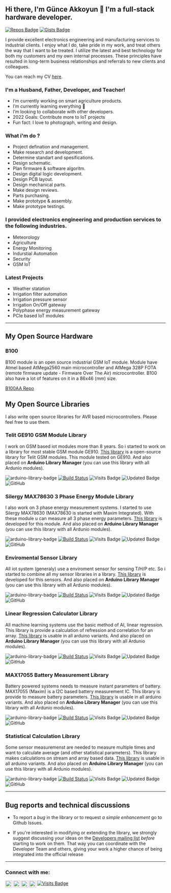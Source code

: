 ## Hi there, I'm Günce Akkoyun 👋 I'm a full-stack hardware developer.

[![Repos Badge](https://badges.pufler.dev/repos/akkoyun)](https://www.github.com/akkoyun)  [![Gists Badge](https://badges.pufler.dev/gists/akkoyun)](https://www.github.com/akkoyun)


I provide excellent electronics engineering and manufacturing services to industrial clients. I enjoy what I do, take pride in my work, and treat others the way that I want to be treated. I utilize the latest and best technology for both my customers and my own internal processes. These principles have resulted in long-term business relationships and referrals to new clients and colleagues.

You can reach my CV [here](https://github.com/akkoyun/akkoyun/blob/master/CV_TR.md).

### I'm a Husband, Father, Developer, and Teacher!
- I’m currently working on smart agriculture products.
- I’m currently learning everything 🤣
- I’m looking to collaborate with other developers.
- 2022 Goals: Contribute more to IoT projects
- Fun fact: I love to photograph, writing and design.

### What i'm do ?
- Project defination and management.
- Make research and development.
- Determine standart and spesifications.
- Design schematic.
- Plan firmware & software algoritm.
- Design digital logic development.
- Design PCB layout.
- Design mechanical parts.
- Make design reviews.
- Parts purchasing.
- Make prototype & assembly.
- Make prototype testings.

### I provided electronics engineering and production services to the following industries.
- Meteorology
- Agriculture
- Energy Monitoring
- Indurstial Automation
- Security
- GSM IoT

### Latest Projects
- Weather statation
- Irrigation filter automation
- Irrigation pressure sensor
- Irrigation On/Off gateway
- Polyphase energy measurement gateway
- PCIe based IoT modules

---

## My Open Source Hardware

### B100

B100 module is an open source industrial GSM IoT module.  Module have Atmel based AtMega2560 main microcontroller and AtMega 328P FOTA (remote firmware update - Firmware Over The Air) microcontroller. B100 also have a lot of features on it in a 86x46 (mm) size.

[B100AA Repo](https://github.com/akkoyun/B100)

## My Open Source Libraries

I also write open source libraries for AVR based microcontrollers. Please feel free to use them.

### Telit GE910 GSM Module Library
I work on GSM based iot modules more than 8 years. So i started to work on a library for most stable GSM module GE910. [This library](https://github.com/akkoyun/GE910) is a open-source library for Telit GSM modules. This module tested on GE910. And also placed on **Arduino Library Manager** (you can use this library with all Ardunio modules).

![arduino-library-badge](https://www.ardu-badge.com/badge/Telit%20GE910%20GSM%20Library.svg?)
[![Build Status](https://travis-ci.com/akkoyun/GE910.svg?branch=master)](https://travis-ci.org/akkoyun/GE910)
![Visits Badge](https://badges.pufler.dev/visits/akkoyun/GE910)
![Updated Badge](https://badges.pufler.dev/updated/akkoyun/GE910)
![GitHub](https://img.shields.io/github/license/akkoyun/GE910)

### Silergy MAX78630 3 Phase Energy Module Library 
I also work on 3 phase energy measurement systems. I started to use Silergy MAX78630 (MAX78630 is started with Maxim Integrated). With these module u can measure all 3 phase energy parameters. [This library](https://github.com/akkoyun/EnergyBoard) is developed for this module. And also placed on **Arduino Library Manager** (you can use this library with all Ardunio modules).

![arduino-library-badge](https://www.ardu-badge.com/badge/EnergyBoard.svg?)
[![Build Status](https://travis-ci.com/akkoyun/EnergyBoard.svg?branch=master)](https://travis-ci.org/akkoyun/EnergyBoard)
![Visits Badge](https://badges.pufler.dev/visits/akkoyun/EnergyBoard)
![Updated Badge](https://badges.pufler.dev/updated/akkoyun/EnergyBoard)
![GitHub](https://img.shields.io/github/license/akkoyun/EnergyBoard)

### Enviromental Sensor Library 
All iot system (generaly) use a enviroment sensor for sensing T/H/P etc. So i started to combine all my sensor libraries in a library. [This library](https://github.com/akkoyun/Environment) is developed for this sensors. And also placed on **Arduino Library Manager** (you can use this library with all Ardunio modules).

![arduino-library-badge](https://www.ardu-badge.com/badge/Environment.svg?)
[![Build Status](https://travis-ci.com/akkoyun/Environment.svg?branch=master)](https://travis-ci.org/akkoyun/Environment)
![Visits Badge](https://badges.pufler.dev/visits/akkoyun/Environment)
![Updated Badge](https://badges.pufler.dev/updated/akkoyun/Environment)
![GitHub](https://img.shields.io/github/license/akkoyun/Environment)

### Linear Regression Calculator Library
All machine learning systems use the basic method of AI, linear regression. This library is provide a calculation of refression and correlation for an array. [This library](https://github.com/akkoyun/LinearRegression) is usable in all arduino variants. And also placed on **Arduino Library Manager** (you can use this library with all Ardunio modules).

![arduino-library-badge](https://www.ardu-badge.com/badge/LinearRegression.svg?)
[![Build Status](https://travis-ci.com/akkoyun/LinearRegression.svg?branch=main)](https://travis-ci.org/akkoyun/LinearRegression)
![Visits Badge](https://badges.pufler.dev/visits/akkoyun/LinearRegression)
![Updated Badge](https://badges.pufler.dev/updated/akkoyun/LinearRegression)
![GitHub](https://img.shields.io/github/license/akkoyun/LinearRegression)

### MAX17055 Battery Measurement Library
Battery powered systems needs to measure instant parameters of battery. MAX17055 (Maxim) is a I2C based battery measurement IC. This library is provide to measure battery parameters. [This library](https://github.com/akkoyun/Battery) is usable in all arduino variants. And also placed on **Arduino Library Manager** (you can use this library with all Ardunio modules).

![arduino-library-badge](https://www.ardu-badge.com/badge/Battery.svg?)
[![Build Status](https://travis-ci.com/akkoyun/Battery.svg?branch=01.00.00)](https://travis-ci.org/akkoyun/Battery)
![Visits Badge](https://badges.pufler.dev/visits/akkoyun/Battery)
![Updated Badge](https://badges.pufler.dev/updated/akkoyun/Battery)
![GitHub](https://img.shields.io/github/license/akkoyun/Battery)

### Statistical Calculation Library
Some sensor measuremenst are needed to measure multiple times and want to calculate average (and other statistical parameters). This library makes calculations on stream and array based data. [This library](https://github.com/akkoyun/Statistical) is usable in all arduino variants. And also placed on **Arduino Library Manager** (you can use this library with all Ardunio modules).

![arduino-library-badge](https://www.ardu-badge.com/badge/Statistical.svg?)
[![Build Status](https://travis-ci.com/akkoyun/Statistical.svg?branch=01.00.00)](https://travis-ci.org/akkoyun/Statistical)
![Visits Badge](https://badges.pufler.dev/visits/akkoyun/Statistical)
![Updated Badge](https://badges.pufler.dev/updated/akkoyun/Statistical)
![GitHub](https://img.shields.io/github/license/akkoyun/Statistical)

---

## Bug reports and technical discussions

-  To report a *bug* in the library or to request *a simple enhancement* go to Github Issues.

-  If you're interested in modifying or extending the library, we strongly
suggest discussing your ideas on the
[Developers mailing list](https://groups.google.com/g/ovooelectronics)
 *before* starting to work on them.
That way you can coordinate with the Developer Team and others,
giving your work a higher chance of being integrated into the official release

---

[twitter]: https://twitter.com/gunceakkoyun
[instagram]: https://instagram.com/akkoyun
[linkedin]: https://linkedin.com/in/akkoyun
[spotify]: https://open.spotify.com/playlist/0nlMhpv08lO4W7YLePcZeu?si=rgkO4TOLRguVhIxgCy4T_w

### Connect with me:

[<img align="left" alt="Akkoyun | Twitter" width="22px" src="https://cdn.jsdelivr.net/npm/simple-icons@v3/icons/twitter.svg" />][twitter]
[<img align="left" alt="Akkoyun | LinkedIn" width="22px" src="https://cdn.jsdelivr.net/npm/simple-icons@v3/icons/linkedin.svg" />][linkedin]
[<img align="left" alt="Akkoyun | Instagram" width="22px" src="https://cdn.jsdelivr.net/npm/simple-icons@v3/icons/instagram.svg" />][instagram]
[<img align="left" alt="Akkoyun | Instagram" width="22px" src="https://cdn.jsdelivr.net/npm/simple-icons@v3/icons/spotify.svg" />][spotify]

[![Visits Badge](https://badges.pufler.dev/visits/akkoyun/akkoyun)](http://www.github.com/akkoyun)
